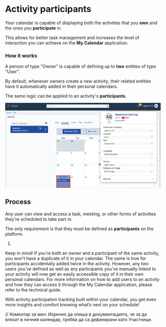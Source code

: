 # Activity participants

Your calendar is capable of displaying both the activities that you **own** and the ones you **participate** in.

This allows for better task management and increases the level of interaction you can achieve on the **My Calendar** application.

### How it works

A person of type "Owner" is capable of defining up to **two** entities of type "User". 

By default, whenever owners create a new activity, their related entities have it automatically added in their personal calendars.

The same logic can be applied to an activity's **participants**.

![Pictures](pictures/test_activity.png)

## Process

Any user can view and access a task, meeting, or other forms of activities they're scheduled to take part in.

The only requirement is that they must be defined as **participants** on the platform.

1. 

Keep in mind!
If you’re both an owner and a participant of the same activity, you won’t have a duplicate of it in your calendar. The same is true for participants accidentally added twice in the activity. 
However, any two users you’ve defined as well as any participants you’ve manually linked to your activity will now get an easily accessible copy of it in their own personal calendars.
For more information on how to add users to an activity and how they can access it through the My Calendar application, please refer to the technical guide.
 
With activity participation tracking built within your calendar, you get even more insights and comfort knowing what’s next on your schedule!

 // Коментар за мен: Изрично да опиша в документацията, че за да влязат в личния календар, трябва да са дефинирани като Участници.
